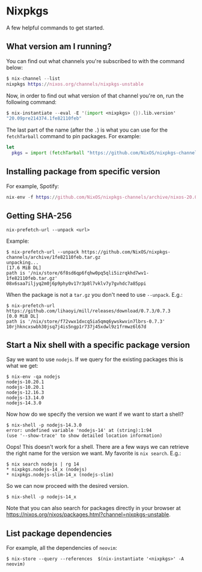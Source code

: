 # Nixpkgs

A few helpful commands to get started.

## What version am I running?

You can find out what channels you're subscribed to with the command below:

```nix
$ nix-channel --list
nixpkgs https://nixos.org/channels/nixpkgs-unstable
```

Now, in order to find out what version of that channel you're on, run the following command:

```nix
$ nix-instantiate --eval -E '(import <nixpkgs> {}).lib.version'
"20.09pre214374.1fe82110feb"
```

The last part of the name (after the `.`) is what you can use for the `fetchTarball` command to pin packages. For
example:

```nix
let
  pkgs = import (fetchTarball "https://github.com/NixOS/nixpkgs-channels/archive/1fe82110feb.tar.gz") {};
```
## Installing package from specific version

For example, Spotify:

```nix
nix-env -f https://github.com/NixOS/nixpkgs-channels/archive/nixos-20.03.tar.gz -iA spotify
```

## Getting SHA-256

```
nix-prefetch-url --unpack <url>
```

Example:

```
$ nix-prefetch-url --unpack https://github.com/NixOS/nixpkgs-channels/archive/1fe82110feb.tar.gz
unpacking...
[17.6 MiB DL]
path is '/nix/store/6f8sd6qp6fqhw0pq5qli5izrqkhd7wv1-1fe82110feb.tar.gz'
08x6saa7iljyq2m0j6p9phy0v17r3p8l7vklv7y7gvhdc7a85ppi
```

When the package is not a `tar.gz` you don't need to use `--unpack`. E.g.:

```
$ nix-prefetch-url https://github.com/lihaoyi/mill/releases/download/0.7.3/0.7.3
[0.0 MiB DL]
path is '/nix/store/f72vwx1dxcq5ia5qmq6ywskwvin7lbrs-0.7.3'
10rjhkncxswbh30jsq7j4is5ngp1r737j45xdwl9z1frmwz6l67d
```

## Start a Nix shell with a specific package version

Say we want to use `nodejs`. If we query for the existing packages this is what we get:

```
$ nix-env -qa nodejs
nodejs-10.20.1
nodejs-10.20.1
nodejs-12.16.3
nodejs-13.14.0
nodejs-14.3.0
```

Now how do we specify the version we want if we want to start a shell?

```
$ nix-shell -p nodejs-14.3.0
error: undefined variable 'nodejs-14' at (string):1:94
(use '--show-trace' to show detailed location information)
```

Oops! This doesn't work for a shell. There are a few ways we can retrieve the right name for the version we want. My favorite is `nix search`. E.g.:

```
$ nix search nodejs | rg 14
* nixpkgs.nodejs-14_x (nodejs)
* nixpkgs.nodejs-slim-14_x (nodejs-slim)
```

So we can now proceed with the desired version.

```
$ nix-shell -p nodejs-14_x
```

Note that you can also search for packages directly in your browser at https://nixos.org/nixos/packages.html?channel=nixpkgs-unstable.

## List package dependencies

For example, all the dependencies of `neovim`:

```
$ nix-store --query --references  $(nix-instantiate '<nixpkgs>' -A neovim)
```

